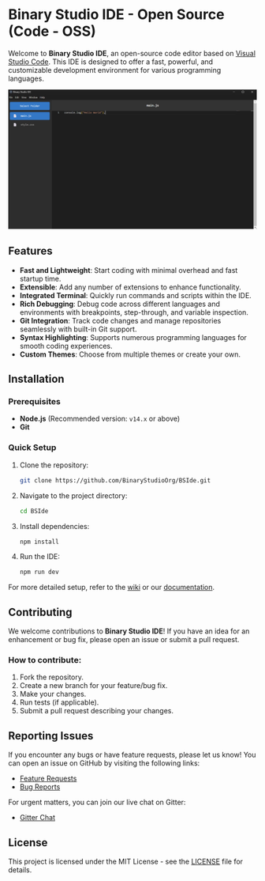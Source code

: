 # Binary Studio IDE - Open Source (Code - OSS)

Welcome to **Binary Studio IDE**, an open-source code editor based on [Visual Studio Code](https://code.visualstudio.com/). This IDE is designed to offer a fast, powerful, and customizable development environment for various programming languages.

![Binary Studio IDE](./imgs/img1.png)

## Features

- **Fast and Lightweight**: Start coding with minimal overhead and fast startup time.
- **Extensible**: Add any number of extensions to enhance functionality.
- **Integrated Terminal**: Quickly run commands and scripts within the IDE.
- **Rich Debugging**: Debug code across different languages and environments with breakpoints, step-through, and variable inspection.
- **Git Integration**: Track code changes and manage repositories seamlessly with built-in Git support.
- **Syntax Highlighting**: Supports numerous programming languages for smooth coding experiences.
- **Custom Themes**: Choose from multiple themes or create your own.

## Installation

### Prerequisites

- **Node.js** (Recommended version: `v14.x` or above)
- **Git**

### Quick Setup

1. Clone the repository:

   ```bash
   git clone https://github.com/BinaryStudioOrg/BSIde.git
   ```

2. Navigate to the project directory:

   ```bash
   cd BSIde
   ```

3. Install dependencies:

   ```bash
   npm install
   ```

4. Run the IDE:
   ```bash
   npm run dev
   ```

For more detailed setup, refer to the [wiki](https://github.com/BinaryStudioOrg/BSIde/wiki) or our [documentation](https://docs.binarystudio.org/ide).

## Contributing

We welcome contributions to **Binary Studio IDE**! If you have an idea for an enhancement or bug fix, please open an issue or submit a pull request.

### How to contribute:

1. Fork the repository.
2. Create a new branch for your feature/bug fix.
3. Make your changes.
4. Run tests (if applicable).
5. Submit a pull request describing your changes.

## Reporting Issues

If you encounter any bugs or have feature requests, please let us know! You can open an issue on GitHub by visiting the following links:

- [Feature Requests](https://github.com/BinaryStudioOrg/BSIde/issues?q=is%3Aopen+is%3Aissue+label%3Afeature-request+sort%3Areactions-%2B1-desc)
- [Bug Reports](https://github.com/BinaryStudioOrg/BSIde/issues?utf8=%E2%9C%93&q=is%3Aissue+is%3Aopen+label%3Abug)

For urgent matters, you can join our live chat on Gitter:

- [Gitter Chat](https://gitter.im/BinaryStudioOrg/BSIde)

## License

This project is licensed under the MIT License - see the [LICENSE](https://github.com/BinaryStudioOrg/BSIde/blob/main/LICENSE) file for details.
